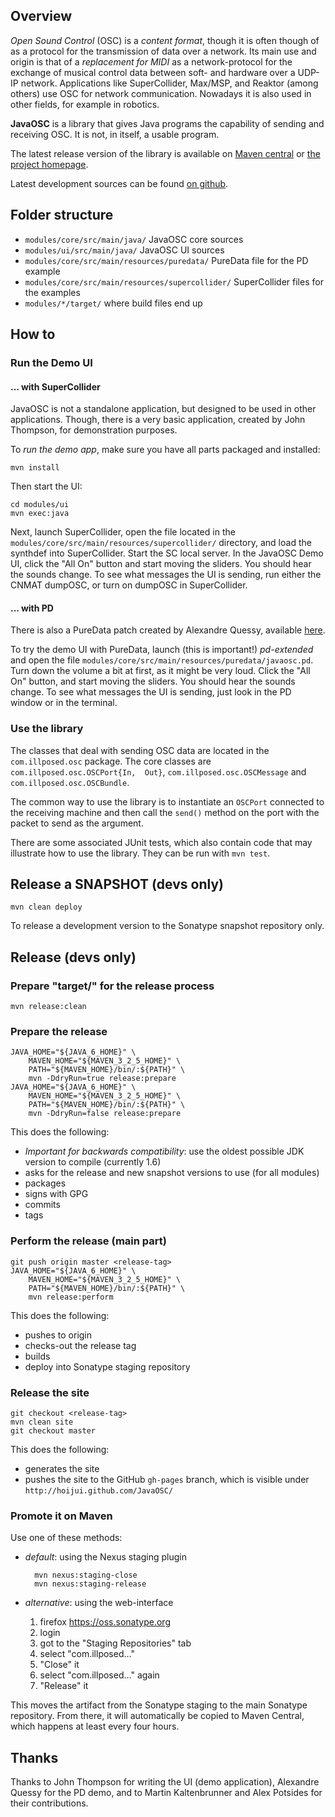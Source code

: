 ## Overview

_Open Sound Control_ (OSC) is a _content format_,
though it is often though of as a protocol for the transmission of data over a network.
Its main use and origin is that of a _replacement for MIDI_
as a network-protocol for the exchange of musical control data between soft- and hardware over a UDP-IP network.
Applications like SuperCollider, Max/MSP, and Reaktor (among others) use OSC for network communication.
Nowadays it is also used in other fields, for example in robotics.

__JavaOSC__ is a library that gives Java programs the capability of sending and receiving OSC.
It is not, in itself, a usable program.

The latest release version of the library is available on
[Maven central](http://mvnrepository.com/artifact/com.illposed.osc/javaosc-core)
or
[the project homepage](http://www.illposed.com/software/javaosc.html).

Latest development sources can be found
[on github](https://github.com/hoijui/JavaOSC).


## Folder structure

* `modules/core/src/main/java/`                     JavaOSC core sources
* `modules/ui/src/main/java/`                       JavaOSC UI sources
* `modules/core/src/main/resources/puredata/`       PureData file for the PD example
* `modules/core/src/main/resources/supercollider/`  SuperCollider files for the examples
* `modules/*/target/`                               where build files end up


## How to

### Run the Demo UI

#### ... with SuperCollider

JavaOSC is not a standalone application, but designed to be used in other applications.
Though, there is a very basic application, created by John Thompson, for demonstration purposes.

To _run the demo app_, make sure you have all parts packaged and installed:

	mvn install

Then start the UI:

	cd modules/ui
	mvn exec:java

Next, launch SuperCollider, open the file located in the
`modules/core/src/main/resources/supercollider/` directory,
and load the synthdef into SuperCollider.
Start the SC local server. 
In the JavaOSC Demo UI, click the "All On" button and start moving the sliders.
You should hear the sounds change.
To see what messages the UI is sending, run either the CNMAT dumpOSC,
or turn on dumpOSC in SuperCollider.

#### ... with PD

There is also a PureData patch created by Alexandre Quessy,
available [here](http://www.sourcelibre.com/puredata/).

To try the demo UI with PureData,
launch (this is important!) _pd-extended_ and open the file
`modules/core/src/main/resources/puredata/javaosc.pd`.
Turn down the volume a bit at first, as it might be very loud.
Click the "All On" button, and start moving the sliders.
You should hear the sounds change.
To see what messages the UI is sending, just look in the PD window or
in the terminal.

### Use the library

The classes that deal with sending OSC data are located in the `com.illposed.osc` package.
The core classes are `com.illposed.osc.OSCPort{In,  Out}`,
`com.illposed.osc.OSCMessage` and `com.illposed.osc.OSCBundle`.

The common way to use the library is to instantiate an `OSCPort`
connected to the receiving machine and then call the `send()` method
on the port with the packet to send as the argument.

There are some associated JUnit tests, which also contain code that may illustrate
how to use the library.
They can be run with `mvn test`.


## Release a SNAPSHOT (devs only)

	mvn clean deploy

To release a development version to the Sonatype snapshot repository only.


## Release (devs only)

### Prepare "target/" for the release process

	mvn release:clean

### Prepare the release

	JAVA_HOME="${JAVA_6_HOME}" \
		MAVEN_HOME="${MAVEN_3_2_5_HOME}" \
		PATH="${MAVEN_HOME}/bin/:${PATH}" \
		mvn -DdryRun=true release:prepare
	JAVA_HOME="${JAVA_6_HOME}" \
		MAVEN_HOME="${MAVEN_3_2_5_HOME}" \
		PATH="${MAVEN_HOME}/bin/:${PATH}" \
		mvn -DdryRun=false release:prepare

This does the following:

* _Important for backwards compatibility_:
use the oldest possible JDK version to compile (currently 1.6)
* asks for the release and new snapshot versions to use (for all modules)
* packages
* signs with GPG
* commits
* tags

### Perform the release (main part)

	git push origin master <release-tag>
	JAVA_HOME="${JAVA_6_HOME}" \
		MAVEN_HOME="${MAVEN_3_2_5_HOME}" \
		PATH="${MAVEN_HOME}/bin/:${PATH}" \
		mvn release:perform

This does the following:

* pushes to origin
* checks-out the release tag
* builds
* deploy into Sonatype staging repository

### Release the site

	git checkout <release-tag>
	mvn clean site
	git checkout master

This does the following:

* generates the site
* pushes the site to the GitHub `gh-pages` branch,
  which is visible under `http://hoijui.github.com/JavaOSC/`

### Promote it on Maven

Use one of these methods:

* _default_: using the Nexus staging plugin

		mvn nexus:staging-close
		mvn nexus:staging-release

* _alternative_: using the web-interface
	1. firefox https://oss.sonatype.org
	2. login
	3. got to the "Staging Repositories" tab
	4. select "com.illposed..."
	5. "Close" it
	6. select "com.illposed..." again
	7. "Release" it

This moves the artifact from the Sonatype staging to the main Sonatype repository.
From there, it will automatically be copied to Maven Central,
which happens at least every four hours.


## Thanks

Thanks to John Thompson for writing the UI (demo application),
Alexandre Quessy for the PD demo,
and to Martin Kaltenbrunner and Alex Potsides for their contributions.

